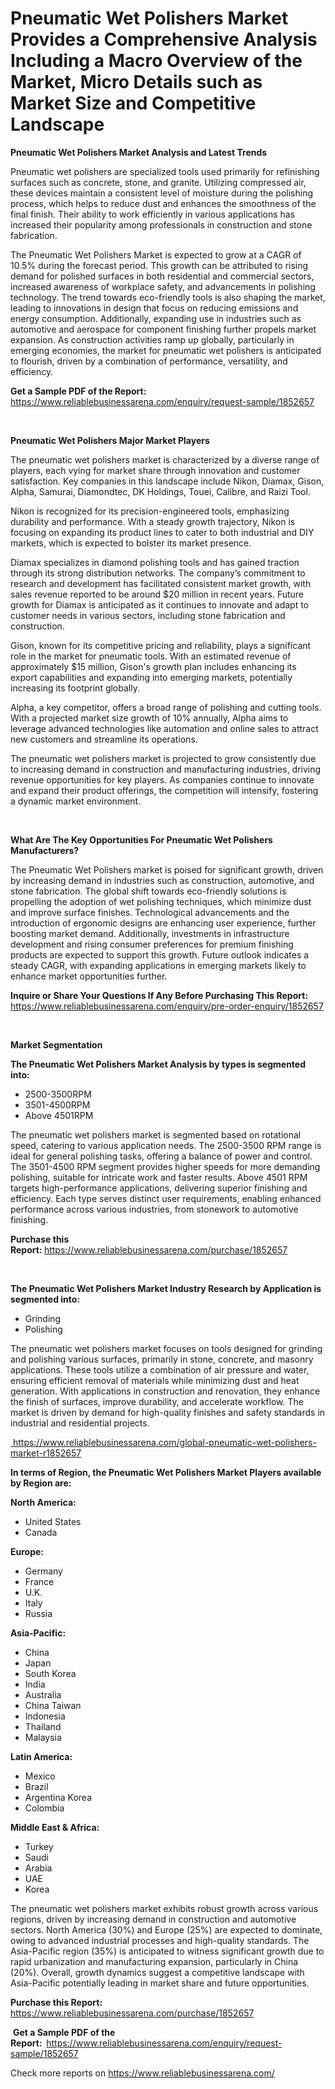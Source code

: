 <p><h1>Pneumatic Wet Polishers Market Provides a Comprehensive Analysis Including a Macro Overview of the Market, Micro Details such as Market Size and Competitive Landscape</h1></p><p><strong>Pneumatic Wet Polishers Market Analysis and Latest Trends</strong></p>
<p><p>Pneumatic wet polishers are specialized tools used primarily for refinishing surfaces such as concrete, stone, and granite. Utilizing compressed air, these devices maintain a consistent level of moisture during the polishing process, which helps to reduce dust and enhances the smoothness of the final finish. Their ability to work efficiently in various applications has increased their popularity among professionals in construction and stone fabrication.</p><p>The Pneumatic Wet Polishers Market is expected to grow at a CAGR of 10.5% during the forecast period. This growth can be attributed to rising demand for polished surfaces in both residential and commercial sectors, increased awareness of workplace safety, and advancements in polishing technology. The trend towards eco-friendly tools is also shaping the market, leading to innovations in design that focus on reducing emissions and energy consumption. Additionally, expanding use in industries such as automotive and aerospace for component finishing further propels market expansion. As construction activities ramp up globally, particularly in emerging economies, the market for pneumatic wet polishers is anticipated to flourish, driven by a combination of performance, versatility, and efficiency.</p></p>
<p><strong>Get a Sample PDF of the Report:&nbsp;</strong> <a href="https://www.reliablebusinessarena.com/enquiry/request-sample/1852657?utm_campaign=3272&utm_medium=2&utm_source=Github&utm_content=ia&utm_term=12042025&utm_id=pneumatic-wet-polishers">https://www.reliablebusinessarena.com/enquiry/request-sample/1852657</a></p>
<p>&nbsp;</p>
<p><strong>Pneumatic Wet Polishers Major Market Players</strong></p>
<p><p>The pneumatic wet polishers market is characterized by a diverse range of players, each vying for market share through innovation and customer satisfaction. Key companies in this landscape include Nikon, Diamax, Gison, Alpha, Samurai, Diamondtec, DK Holdings, Touei, Calibre, and Raizi Tool.</p><p>Nikon is recognized for its precision-engineered tools, emphasizing durability and performance. With a steady growth trajectory, Nikon is focusing on expanding its product lines to cater to both industrial and DIY markets, which is expected to bolster its market presence. </p><p>Diamax specializes in diamond polishing tools and has gained traction through its strong distribution networks. The company’s commitment to research and development has facilitated consistent market growth, with sales revenue reported to be around $20 million in recent years. Future growth for Diamax is anticipated as it continues to innovate and adapt to customer needs in various sectors, including stone fabrication and construction.</p><p>Gison, known for its competitive pricing and reliability, plays a significant role in the market for pneumatic tools. With an estimated revenue of approximately $15 million, Gison's growth plan includes enhancing its export capabilities and expanding into emerging markets, potentially increasing its footprint globally.</p><p>Alpha, a key competitor, offers a broad range of polishing and cutting tools. With a projected market size growth of 10% annually, Alpha aims to leverage advanced technologies like automation and online sales to attract new customers and streamline its operations.</p><p>The pneumatic wet polishers market is projected to grow consistently due to increasing demand in construction and manufacturing industries, driving revenue opportunities for key players. As companies continue to innovate and expand their product offerings, the competition will intensify, fostering a dynamic market environment.</p></p>
<p>&nbsp;</p>
<p><strong>What Are The Key Opportunities For Pneumatic Wet Polishers Manufacturers?</strong></p>
<p><p>The Pneumatic Wet Polishers market is poised for significant growth, driven by increasing demand in industries such as construction, automotive, and stone fabrication. The global shift towards eco-friendly solutions is propelling the adoption of wet polishing techniques, which minimize dust and improve surface finishes. Technological advancements and the introduction of ergonomic designs are enhancing user experience, further boosting market demand. Additionally, investments in infrastructure development and rising consumer preferences for premium finishing products are expected to support this growth. Future outlook indicates a steady CAGR, with expanding applications in emerging markets likely to enhance market opportunities further.</p></p>
<p><strong>Inquire or Share Your Questions If Any Before Purchasing This Report:</strong> <a href="https://www.reliablebusinessarena.com/enquiry/pre-order-enquiry/1852657?utm_campaign=3272&utm_medium=2&utm_source=Github&utm_content=ia&utm_term=12042025&utm_id=pneumatic-wet-polishers">https://www.reliablebusinessarena.com/enquiry/pre-order-enquiry/1852657</a></p>
<p>&nbsp;</p>
<p><strong>Market Segmentation</strong></p>
<p><strong>The Pneumatic Wet Polishers Market Analysis by types is segmented into:</strong></p>
<p><ul><li>2500-3500RPM</li><li>3501-4500RPM</li><li>Above 4501RPM</li></ul></p>
<p><p>The pneumatic wet polishers market is segmented based on rotational speed, catering to various application needs. The 2500-3500 RPM range is ideal for general polishing tasks, offering a balance of power and control. The 3501-4500 RPM segment provides higher speeds for more demanding polishing, suitable for intricate work and faster results. Above 4501 RPM targets high-performance applications, delivering superior finishing and efficiency. Each type serves distinct user requirements, enabling enhanced performance across various industries, from stonework to automotive finishing.</p></p>
<p><strong>Purchase this Report:&nbsp;</strong><a href="https://www.reliablebusinessarena.com/purchase/1852657?utm_campaign=3272&utm_medium=2&utm_source=Github&utm_content=ia&utm_term=12042025&utm_id=pneumatic-wet-polishers">https://www.reliablebusinessarena.com/purchase/1852657</a></p>
<p>&nbsp;</p>
<p><strong>The Pneumatic Wet Polishers Market Industry Research by Application is segmented into:</strong></p>
<p><ul><li>Grinding</li><li>Polishing</li></ul></p>
<p><p>The pneumatic wet polishers market focuses on tools designed for grinding and polishing various surfaces, primarily in stone, concrete, and masonry applications. These tools utilize a combination of air pressure and water, ensuring efficient removal of materials while minimizing dust and heat generation. With applications in construction and renovation, they enhance the finish of surfaces, improve durability, and accelerate workflow. The market is driven by demand for high-quality finishes and safety standards in industrial and residential projects.</p></p>
<p><a href="https://www.reliablebusinessarena.com/global-pneumatic-wet-polishers-market-r1852657?utm_campaign=3272&utm_medium=2&utm_source=Github&utm_content=ia&utm_term=12042025&utm_id=pneumatic-wet-polishers">&nbsp;https://www.reliablebusinessarena.com/global-pneumatic-wet-polishers-market-r1852657</a></p>
<p><strong>In terms of Region, the Pneumatic Wet Polishers Market Players available by Region are:</strong></p>
<p>
    <p> <strong> North America: </strong>
        <ul>
            <li>United States</li>
            <li>Canada</li>
        </ul>
        </p> 
    <p> <strong> Europe: </strong>
        <ul>
            <li>Germany</li>
            <li>France</li>
            <li>U.K.</li>
            <li>Italy</li>
            <li>Russia</li>
        </ul>
        </p> 
    <p> <strong> Asia-Pacific: </strong>
        <ul>
            <li>China</li>
            <li>Japan</li>
            <li>South Korea</li>
            <li>India</li>
            <li>Australia</li>
            <li>China Taiwan</li>
            <li>Indonesia</li>
            <li>Thailand</li>
            <li>Malaysia</li>
        </ul>
        </p> 
    <p> <strong> Latin America: </strong>
        <ul>
            <li>Mexico</li>
            <li>Brazil</li>
            <li>Argentina Korea</li>
            <li>Colombia</li>
        </ul>
        </p> 
    <p> <strong> Middle East & Africa: </strong>
        <ul>
            <li>Turkey</li>
            <li>Saudi</li>
            <li>Arabia</li>
            <li>UAE</li>
            <li>Korea</li>
        </ul>
    </p>
    </p>
<p><p>The pneumatic wet polishers market exhibits robust growth across various regions, driven by increasing demand in construction and automotive sectors. North America (30%) and Europe (25%) are expected to dominate, owing to advanced industrial processes and high-quality standards. The Asia-Pacific region (35%) is anticipated to witness significant growth due to rapid urbanization and manufacturing expansion, particularly in China (20%). Overall, growth dynamics suggest a competitive landscape with Asia-Pacific potentially leading in market share and future opportunities.</p></p>
<p><strong>Purchase this Report: </strong><a href="https://www.reliablebusinessarena.com/purchase/1852657?utm_campaign=3272&utm_medium=2&utm_source=Github&utm_content=ia&utm_term=12042025&utm_id=pneumatic-wet-polishers">https://www.reliablebusinessarena.com/purchase/1852657</a></p>
<p>&nbsp;<strong>Get a Sample PDF of the Report:&nbsp;&nbsp;</strong><a href="https://www.reliablebusinessarena.com/enquiry/request-sample/1852657?utm_campaign=3272&utm_medium=2&utm_source=Github&utm_content=ia&utm_term=12042025&utm_id=pneumatic-wet-polishers">https://www.reliablebusinessarena.com/enquiry/request-sample/1852657</a></p>
<p><strong></strong></p>
<p>Check more reports on <a href="https://www.reliablebusinessarena.com/?utm_campaign=3272&utm_medium=2&utm_source=Github&utm_content=ia&utm_term=12042025&utm_id=pneumatic-wet-polishers">https://www.reliablebusinessarena.com/</a></p>